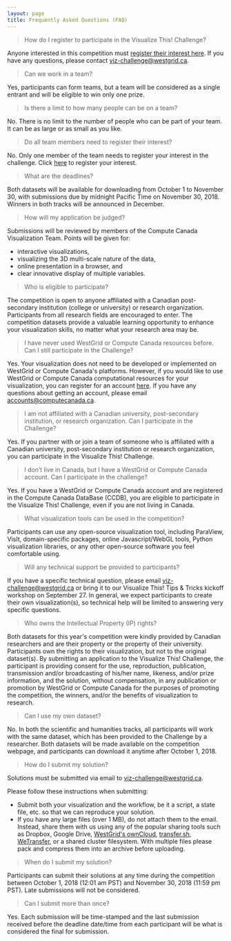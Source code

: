 ```yaml
---
layout: page
title: Frequently Asked Questions (FAQ)
---
```


> How do I register to participate in the Visualize This! Challenge?

Anyone interested in this competition must
[register their interest here](https://www.eventbrite.ca/e/3rd-annual-visualize-this-challenge-registration-48899166724). If
you have any questions, please contact viz-challenge@westgrid.ca.

> Can we work in a team?

Yes, participants can form teams, but a team will be considered as a single entrant and will be eligible
to win only one prize.

> Is there a limit to how many people can be on a team?

No. There is no limit to the number of people who can be part of your team. It can be as large or as
small as you like.

> Do all team members need to register their interest?

No. Only one member of the team needs to register your interest in the challenge. Click
[here](https://www.eventbrite.ca/e/3rd-annual-visualize-this-challenge-registration-48899166724) to
register your interest.

> What are the deadlines?

Both datasets will be available for downloading from October 1 to November 30, with submissions due by
midnight Pacific Time on November 30, 2018. Winners in both tracks will be announced in December.

> How will my application be judged?

Submissions will be reviewed by members of the Compute Canada Visualization Team. Points will be given
for:
- interactive visualizations,
- visualizing the 3D multi-scale nature of the data,
- online presentation in a browser, and
- clear innovative display of multiple variables.

> Who is eligible to participate?

The competition is open to anyone affiliated with a Canadian post-secondary institution (college or
university) or research organization. Participants from all research fields are encouraged to enter. The
competition datasets provide a valuable learning opportunity to enhance your visualization skills, no
matter what your research area may be.

> I have never used WestGrid or Compute Canada resources before. Can I still participate in the
> Challenge?

Yes. Your visualization does not need to be developed or implemented on WestGrid or Compute Canada's
platforms. However, if you would like to use WestGrid or Compute Canada computational resources for your
visualization, you can register for an account
[here](https://www.computecanada.ca/research-portal/account-management/apply-for-an-account). If you have
any questions about getting an account, please email accounts@computecanada.ca.

> I am not affiliated with a Canadian university, post-secondary institution, or research
> organization. Can I participate in the Challenge?

Yes. If you partner with or join a team of someone who is affiliated with a Canadian university,
post-secondary institution or research organization, you can participate in the Visualize This!
Challenge.

> I don’t live in Canada, but I have a WestGrid or Compute Canada account. Can I participate in the
> challenge?

Yes. If you have a WestGrid or Compute Canada account and are registered in the Compute Canada DataBase
(CCDB), you are eligible to participate in the Visualize This! Challenge, even if you are not living in
Canada.

> What visualization tools can be used in the competition?

Participants can use any open-source visualization tool, including ParaView, VisIt, domain-specific
packages, online Javascript/WebGL tools, Python visualization libraries, or any other open-source
software you feel comfortable using.

<!-- We hosted a kickoff webinar on Sept 27 that gave a walk-through of the dataset and gave some examples of -->
<!-- visualization tools that can be used. Click here to view the archive recording (to get right to the -->
<!-- dataset tour, skip ahead to 4:04 in the video). -->

> Will any technical support be provided to participants?

If you have a specific technical question, please email viz-challenge@westgrid.ca or bring it to our
Visualize This! Tips & Tricks kickoff workshop on September 27. In general, we expect participants to
create their own visualization(s), so technical help will be limited to answering very specific
questions.

<!-- Our kickoff workshop will share more details on the dataset, supply sample routines to read the data, and -->
<!-- demonstrate a few basic visualization examples. Click here to register for the workshop. -->

> Who owns the Intellectual Property (IP) rights?

Both datasets for this year's competition were kindly provided by Canadian researchers and are their
property or the property of their university. Participants own the rights to their visualization, but not
to the original dataset(s). By submitting an application to the Visualize This! Challenge, the
participant is providing consent for the use, reproduction, publication, transmission and/or broadcasting
of his/her name, likeness, and/or prize information, and the solution, without compensation, in any
publication or promotion by WestGrid or Compute Canada for the purposes of promoting the competition, the
winners, and/or the benefits of visualization to research.

> Can I use my own dataset?

No. In both the scientific and humanities tracks, all participants will work with the same dataset, which
has been provided to the Challenge by a researcher. Both datasets will be made available on the
competition webpage, and participants can download it anytime after October 1, 2018.

<!-- We hosted a kickoff webinar on Sept 27 that gave a walk-through of the -->
<!-- dataset. Click here to view the archive recording (to get right to the dataset tour, skip ahead to 4:04 -->
<!-- in the video). -->

> How do I submit my solution?

Solutions must be submitted via email to viz-challenge@westgrid.ca.

Please follow these instructions when submitting:
- Submit both your visualization and the workflow, be it a script, a state file, etc. so that we can
  reproduce your solution.
- If you have any large files (over 1 MB), do not attach them to the email. Instead, share them with us
  using any of the popular sharing tools such as Dropbox, Google Drive, <a
  href="https://www.westgrid.ca/resources_services/data_storage/cloud_storage" target="_blank">WestGrid's
  ownCloud</a>, <a href="https://transfer.sh" target="_blank">transfer.sh</a>, <a
  href="https://wetransfer.com" target="_blank">WeTransfer</a>, or a shared cluster filesystem. With
  multiple files please pack and compress them into an archive before uploading.

> When do I submit my solution?

Participants can submit their solutions at any time during the competition between October 1, 2018 (12:01
am PST) and November 30, 2018 (11:59 pm PST). Late submissions will not be considered.

> Can I submit more than once?

Yes. Each submission will be time-stamped and the last submission received before the deadline date/time
from each participant will be what is considered the final for submission.
